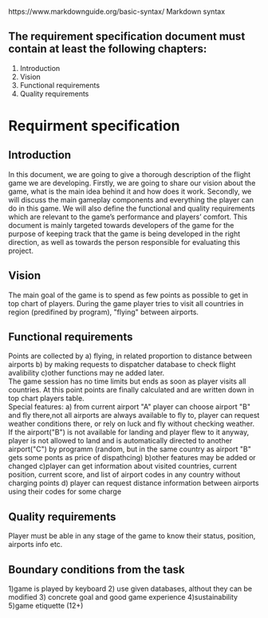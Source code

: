 <p>https://www.markdownguide.org/basic-syntax/ Markdown syntax</p>
<h2>The requirement specification document must contain at least the following chapters:</h2>
<ol>
  <li>Introduction</li>
  <li>Vision</li>
  <li>Functional requirements</li>
  <li>Quality requirements</li>
</ol>
<h1>Requirment specification</h1>
<h2>Introduction</h2>
<p>In this document, we are going to give a thorough description of the flight game we are developing. Firstly, we are going to share our vision about the game, what is the main idea behind it and how does it work. Secondly, we will discuss the main gameplay components and everything the player can do in this game. We will also define the functional and quality requirements which are relevant to the game’s performance and players’ comfort. This document is mainly targeted towards developers of the game for the purpose of keeping track that the game is being developed in the right direction, as well as towards the person responsible for evaluating this project.</p>
<h2>Vision</h2>
<p>The main goal of the game is to spend as few points as possible to get in top chart of players. During the game player tries to visit all countries in region (predifined by program), "flying" between airports.</p>
<h2>Functional requirements</h2>
<p> Points are collected by a) flying, in related proportion to distance between airports b) by making requests to dispatcher database to check flight avalibility c)other functions may ne added later.</br>The game session has no time limits but ends as soon as player visits all countries. At this point points are finally calculated and are written down in top chart players table. </br>Special features: a) from current airport "A" player can choose airport "B" and fly there,not all airports are always available to fly to, player can request weather conditions there, or rely on luck and fly without checking weather. If the airport("B") is not available for landing and player flew to it anyway, player is not allowed to land and is automatically directed to another airport("C") by programm (random, but in the same country as airport "B" gets some ponts as price of dispathcing) b)other features may be added or changed c)player can get information about visited countries, current position, current score, and list of airport codes in any country without charging points d) player can request distance information between airports using their codes for some charge </p>
<h2>Quality requirements</h2>
<p>Player must be able in any stage of the game to know their status, position, airports info etc.</br>
</p>
<h2>Boundary conditions from the task</h2>
<p>1)game is played by keyboard 2) use given databases, althout they can be modified 3) concrete goal and good game experience 4)sustainability  5)game etiquette (12+)</p>

